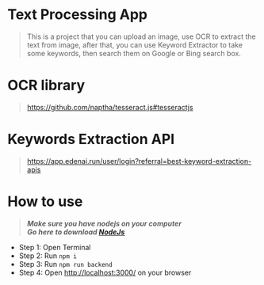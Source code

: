 # Text Processing App
> This is a project that you can upload an image, use OCR to extract the text from image, after that, you can use Keyword Extractor to take some keywords, then search them on Google or Bing search box.
# OCR library 
> https://github.com/naptha/tesseract.js#tesseractjs
# Keywords Extraction API
> https://app.edenai.run/user/login?referral=best-keyword-extraction-apis

# How to use
> ***Make sure you have nodejs on your computer*** <br />
> ***Go here to download [NodeJs](https://nodejs.org/en/)***
+ Step 1: Open Terminal
+ Step 2: Run `npm i`
+ Step 3: Run `npm run backend`
+ Step 4: Open [http://localhost:3000/](http://localhost:3000/) on your browser

